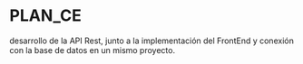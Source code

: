 # PLAN_CE
desarrollo de la API Rest, junto a la implementación del FrontEnd y conexión con la base de datos en un mismo proyecto.
